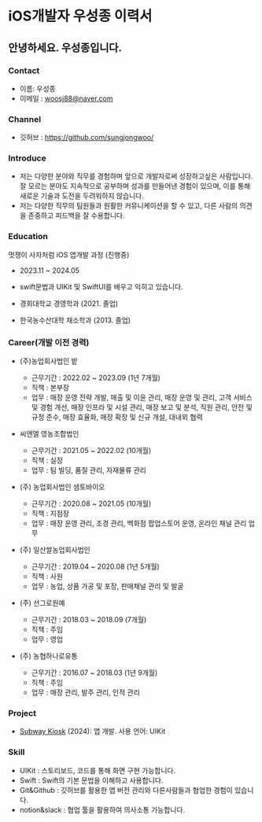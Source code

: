 # iOS개발자 우성종 이력서

## 안녕하세요. 우성종입니다.

### Contact
- 이름: 우성종
- 이메일 : woosj88@naver.com

### Channel
- 깃허브 : https://github.com/sungjongwoo/

### Introduce
- 저는 다양한 분야와 직무를 경험하며 앞으로 개발자로써 성장하고싶은 사람입니다. 잘 모르는 분야도 지속적으로 공부하며 성과를 만들어낸 경험이 있으며, 이를 통해 새로운 기술과 도전을 두려워하지 않습니다.
- 저는 다양한 직무의 팀원들과 원활한 커뮤니케이션을 할 수 있고, 다른 사람의 의견을 존중하고 피드백을 잘 수용합니다.

### Education 
멋쟁이 사자처럼  iOS 앱개발 과정 (진행중)
- 2023.11 ~ 2024.05
- swift문법과 UIKit 및 SwiftUI를 배우고 익히고 있습니다.

- 경희대학교 경영학과 (2021. 졸업)
- 한국농수산대학 채소학과 (2013. 졸업)

### Career(개발 이전 경력)
- (주)농업회사법인 밭 
    - 근무기간 : 2022.02 ~ 2023.09 (1년 7개월)
    - 직책 : 본부장
    - 업무 : 매장 운영 전략 개발, 매출 및 이윤 관리, 매장 운영 및 관리, 고객 서비스 및 경험 개선, 매장 인프라 및 시설 관리, 매장 보고 및 분석, 직원 관리, 안전 및 규정 준수, 매장 효율화, 매장 확장 및 신규 개설, 대내외 협력
    
- 씨앤엘 영농조합법인 
    - 근무기간 : 2021.05 ~ 2022.02 (10개월)
    - 직책 : 실장
    - 업무 : 팀 빌딩, 품질 관리, 자재물류 관리
    
- (주) 농업회사법인 샘토바이오
    - 근무기간 : 2020.08 ~ 2021.05 (10개월)
    - 직책 : 지점장
    - 업무 : 매장 운영 관리, 조경 관리, 백화점 팝업스토어 운영, 온라인 채널 관리 업무
    
- (주) 일산쌀농업회사법인
    - 근무기간 : 2019.04 ~ 2020.08 (1년 5개월)
    - 직책 : 사원
    - 업무 : 농업, 상품 가공 및 포장, 판매채널 관리 및 발굴
    
- (주) 선그로원예 
    - 근무기간 : 2018.03 ~ 2018.09 (7개월)
    - 직책 : 주임
    - 업무 : 영업
     
- (주) 농협하나로유통 
    - 근무기간 : 2016.07 ~ 2018.03 (1년 9개월)
    - 직책 : 주임
    - 업무 : 매장 관리, 발주 관리, 인적 관리

### Project
- [Subway Kiosk](https://github.com/APP-iOS4/UIKit-Prototype-LAB1) (2024): 앱 개발.   사용 언어: UIKit


###  Skill
- UIKit : 스토리보드, 코드를 통해 화면 구현 가능합니다.
- Swift : Swift의 기본 문법을 이해하고 사용합니다.
- Git&Github : 깃허브를 활용한 앱 버전 관리와 다른사람들과 협업한 경험이 있습니다.
- notion&slack : 협업 툴을 활용하여 의사소통 가능합니다.

